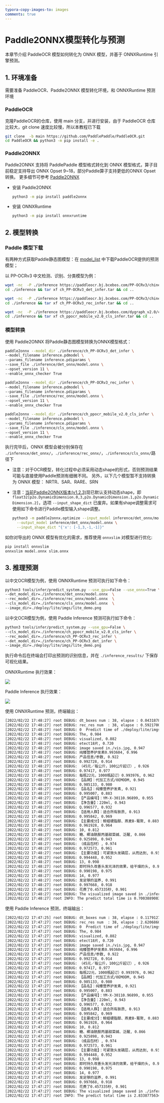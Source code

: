 ```yaml
---
typora-copy-images-to: images
comments: true
---
```


# Paddle2ONNX模型转化与预测

本章节介绍 PaddleOCR 模型如何转化为 ONNX 模型，并基于 ONNXRuntime 引擎预测。

## 1. 环境准备

需要准备 PaddleOCR、Paddle2ONNX 模型转化环境，和 ONNXRuntime 预测环境

### PaddleOCR

克隆PaddleOCR的仓库，使用 main 分支，并进行安装，由于 PaddleOCR 仓库比较大，git clone 速度比较慢，所以本教程已下载

```bash linenums="1"
git clone  -b main https://github.com/PaddlePaddle/PaddleOCR.git
cd PaddleOCR && python3 -m pip install -e .
```

### Paddle2ONNX

Paddle2ONNX 支持将 PaddlePaddle 模型格式转化到 ONNX 模型格式，算子目前稳定支持导出 ONNX Opset 9~18，部分Paddle算子支持更低的ONNX Opset转换。
更多细节可参考 [Paddle2ONNX](https://github.com/PaddlePaddle/Paddle2ONNX/blob/develop/README_zh.md)

- 安装 Paddle2ONNX

  ```bash linenums="1"
  python3 -m pip install paddle2onnx
  ```

- 安装 ONNXRuntime

  ```bash linenums="1"
  python3 -m pip install onnxruntime
  ```

## 2. 模型转换

### Paddle 模型下载

有两种方式获取Paddle静态图模型：在 [model_list](../model_list.md) 中下载PaddleOCR提供的预测模型；

以 PP-OCRv3 中文检测、识别、分类模型为例：

```bash linenums="1"
wget -nc  -P ./inference https://paddleocr.bj.bcebos.com/PP-OCRv3/chinese/ch_PP-OCRv3_det_infer.tar
cd ./inference && tar xf ch_PP-OCRv3_det_infer.tar && cd ..

wget -nc  -P ./inference https://paddleocr.bj.bcebos.com/PP-OCRv3/chinese/ch_PP-OCRv3_rec_infer.tar
cd ./inference && tar xf ch_PP-OCRv3_rec_infer.tar && cd ..

wget -nc  -P ./inference https://paddleocr.bj.bcebos.com/dygraph_v2.0/ch/ch_ppocr_mobile_v2.0_cls_infer.tar
cd ./inference && tar xf ch_ppocr_mobile_v2.0_cls_infer.tar && cd ..
```

### 模型转换

使用 Paddle2ONNX 将Paddle静态图模型转换为ONNX模型格式：

```bash linenums="1"
paddle2onnx --model_dir ./inference/ch_PP-OCRv3_det_infer \
--model_filename inference.pdmodel \
--params_filename inference.pdiparams \
--save_file ./inference/det_onnx/model.onnx \
--opset_version 11 \
--enable_onnx_checker True

paddle2onnx --model_dir ./inference/ch_PP-OCRv3_rec_infer \
--model_filename inference.pdmodel \
--params_filename inference.pdiparams \
--save_file ./inference/rec_onnx/model.onnx \
--opset_version 11 \
--enable_onnx_checker True

paddle2onnx --model_dir ./inference/ch_ppocr_mobile_v2.0_cls_infer \
--model_filename inference.pdmodel \
--params_filename inference.pdiparams \
--save_file ./inference/cls_onnx/model.onnx \
--opset_version 11 \
--enable_onnx_checker True
```

执行完毕后，ONNX 模型会被分别保存在 `./inference/det_onnx/`，`./inference/rec_onnx/`，`./inference/cls_onnx/`路径下

- 注意：对于OCR模型，转化过程中必须采用动态shape的形式，否则预测结果可能与直接使用Paddle预测有细微不同。
  另外，以下几个模型暂不支持转换为 ONNX 模型：
  NRTR、SAR、RARE、SRN

- 注意：[当前Paddle2ONNX版本(v1.2.3)](https://github.com/PaddlePaddle/Paddle2ONNX/releases/tag/v1.2.3)现已默认支持动态shape，即 `float32[p2o.DynamicDimension.0,3,p2o.DynamicDimension.1,p2o.DynamicDimension.2]`，选项 `--input_shape_dict` 已废弃。如果有shape调整需求可使用如下命令进行Paddle模型输入shape调整。

  ```bash linenums="1"
  python3 -m paddle2onnx.optimize --input_model inference/det_onnx/model.onnx \
    --output_model inference/det_onnx/model.onnx \
    --input_shape_dict "{'x': [-1,3,-1,-1]}"
  ```

如你对导出的 ONNX 模型有优化的需求，推荐使用 `onnxslim` 对模型进行优化:
```bash linenums="1"
pip install onnxslim
onnxslim model.onnx slim.onnx
```

## 3. 推理预测

以中文OCR模型为例，使用 ONNXRuntime 预测可执行如下命令：

```bash linenums="1"
python3 tools/infer/predict_system.py --use_gpu=False --use_onnx=True \
--det_model_dir=./inference/det_onnx/model.onnx  \
--rec_model_dir=./inference/rec_onnx/model.onnx  \
--cls_model_dir=./inference/cls_onnx/model.onnx  \
--image_dir=./deploy/lite/imgs/lite_demo.png
```

以中文OCR模型为例，使用 Paddle Inference 预测可执行如下命令：

```bash linenums="1"
python3 tools/infer/predict_system.py --use_gpu=False \
--cls_model_dir=./inference/ch_ppocr_mobile_v2.0_cls_infer \
--rec_model_dir=./inference/ch_PP-OCRv3_rec_infer \
--det_model_dir=./inference/ch_PP-OCRv3_det_infer \
--image_dir=./deploy/lite/imgs/lite_demo.png
```

执行命令后在终端会打印出预测的识别信息，并在 `./inference_results/` 下保存可视化结果。

ONNXRuntime 执行效果：

![](./images/lite_demo_onnx.png)

Paddle Inference 执行效果：

![](./images/lite_demo_paddle.png)

使用 ONNXRuntime 预测，终端输出：

```bash linenums="1"
[2022/02/22 17:48:27] root DEBUG: dt_boxes num : 38, elapse : 0.043187856674194336
[2022/02/22 17:48:27] root DEBUG: rec_res num  : 38, elapse : 0.592170000076294
[2022/02/22 17:48:27] root DEBUG: 0  Predict time of ./deploy/lite/imgs/lite_demo.png: 0.642s
[2022/02/22 17:48:27] root DEBUG: The, 0.984
[2022/02/22 17:48:27] root DEBUG: visualized, 0.882
[2022/02/22 17:48:27] root DEBUG: etect18片, 0.720
[2022/02/22 17:48:27] root DEBUG: image saved in./vis.jpg, 0.947
[2022/02/22 17:48:27] root DEBUG: 纯臻营养护发素0.993604, 0.996
[2022/02/22 17:48:27] root DEBUG: 产品信息/参数, 0.922
[2022/02/22 17:48:27] root DEBUG: 0.992728, 0.914
[2022/02/22 17:48:27] root DEBUG: （45元／每公斤，100公斤起订）, 0.926
[2022/02/22 17:48:27] root DEBUG: 0.97417, 0.977
[2022/02/22 17:48:27] root DEBUG: 每瓶22元，1000瓶起订）0.993976, 0.962
[2022/02/22 17:48:27] root DEBUG: 【品牌】：代加工方式/0EMODM, 0.945
[2022/02/22 17:48:27] root DEBUG: 0.985133, 0.980
[2022/02/22 17:48:27] root DEBUG: 【品名】：纯臻营养护发素, 0.921
[2022/02/22 17:48:27] root DEBUG: 0.995007, 0.883
[2022/02/22 17:48:27] root DEBUG: 【产品编号】：YM-X-30110.96899, 0.955
[2022/02/22 17:48:27] root DEBUG: 【净含量】：220ml, 0.943
[2022/02/22 17:48:27] root DEBUG: Q.996577, 0.932
[2022/02/22 17:48:27] root DEBUG: 【适用人群】：适合所有肤质, 0.913
[2022/02/22 17:48:27] root DEBUG: 0.995842, 0.969
[2022/02/22 17:48:27] root DEBUG: 【主要成分】：鲸蜡硬脂醇、燕麦B-葡聚, 0.883
[2022/02/22 17:48:27] root DEBUG: 0.961928, 0.964
[2022/02/22 17:48:27] root DEBUG: 10, 0.812
[2022/02/22 17:48:27] root DEBUG: 糖、椰油酰胺丙基甜菜碱、泛醒, 0.866
[2022/02/22 17:48:27] root DEBUG: 0.925898, 0.943
[2022/02/22 17:48:27] root DEBUG: （成品包材）, 0.974
[2022/02/22 17:48:27] root DEBUG: 0.972573, 0.961
[2022/02/22 17:48:27] root DEBUG: 【主要功能】：可紧致头发磷层，从而达到, 0.936
[2022/02/22 17:48:27] root DEBUG: 0.994448, 0.952
[2022/02/22 17:48:27] root DEBUG: 13, 0.998
[2022/02/22 17:48:27] root DEBUG: 即时持久改善头发光泽的效果，给干燥的头, 0.994
[2022/02/22 17:48:27] root DEBUG: 0.990198, 0.975
[2022/02/22 17:48:27] root DEBUG: 14, 0.977
[2022/02/22 17:48:27] root DEBUG: 发足够的滋养, 0.991
[2022/02/22 17:48:27] root DEBUG: 0.997668, 0.918
[2022/02/22 17:48:27] root DEBUG: 花费了0.457335秒, 0.901
[2022/02/22 17:48:27] root DEBUG: The visualized image saved in ./inference_results/lite_demo.png
[2022/02/22 17:48:27] root INFO: The predict total time is 0.7003889083862305
```

使用 Paddle Inference 预测，终端输出：

```bash linenums="1"
[2022/02/22 17:47:25] root DEBUG: dt_boxes num : 38, elapse : 0.11791276931762695
[2022/02/22 17:47:27] root DEBUG: rec_res num  : 38, elapse : 2.6206860542297363
[2022/02/22 17:47:27] root DEBUG: 0  Predict time of ./deploy/lite/imgs/lite_demo.png: 2.746s
[2022/02/22 17:47:27] root DEBUG: The, 0.984
[2022/02/22 17:47:27] root DEBUG: visualized, 0.882
[2022/02/22 17:47:27] root DEBUG: etect18片, 0.720
[2022/02/22 17:47:27] root DEBUG: image saved in./vis.jpg, 0.947
[2022/02/22 17:47:27] root DEBUG: 纯臻营养护发素0.993604, 0.996
[2022/02/22 17:47:27] root DEBUG: 产品信息/参数, 0.922
[2022/02/22 17:47:27] root DEBUG: 0.992728, 0.914
[2022/02/22 17:47:27] root DEBUG: （45元／每公斤，100公斤起订）, 0.926
[2022/02/22 17:47:27] root DEBUG: 0.97417, 0.977
[2022/02/22 17:47:27] root DEBUG: 每瓶22元，1000瓶起订）0.993976, 0.962
[2022/02/22 17:47:27] root DEBUG: 【品牌】：代加工方式/0EMODM, 0.945
[2022/02/22 17:47:27] root DEBUG: 0.985133, 0.980
[2022/02/22 17:47:27] root DEBUG: 【品名】：纯臻营养护发素, 0.921
[2022/02/22 17:47:27] root DEBUG: 0.995007, 0.883
[2022/02/22 17:47:27] root DEBUG: 【产品编号】：YM-X-30110.96899, 0.955
[2022/02/22 17:47:27] root DEBUG: 【净含量】：220ml, 0.943
[2022/02/22 17:47:27] root DEBUG: Q.996577, 0.932
[2022/02/22 17:47:27] root DEBUG: 【适用人群】：适合所有肤质, 0.913
[2022/02/22 17:47:27] root DEBUG: 0.995842, 0.969
[2022/02/22 17:47:27] root DEBUG: 【主要成分】：鲸蜡硬脂醇、燕麦B-葡聚, 0.883
[2022/02/22 17:47:27] root DEBUG: 0.961928, 0.964
[2022/02/22 17:47:27] root DEBUG: 10, 0.812
[2022/02/22 17:47:27] root DEBUG: 糖、椰油酰胺丙基甜菜碱、泛醒, 0.866
[2022/02/22 17:47:27] root DEBUG: 0.925898, 0.943
[2022/02/22 17:47:27] root DEBUG: （成品包材）, 0.974
[2022/02/22 17:47:27] root DEBUG: 0.972573, 0.961
[2022/02/22 17:47:27] root DEBUG: 【主要功能】：可紧致头发磷层，从而达到, 0.936
[2022/02/22 17:47:27] root DEBUG: 0.994448, 0.952
[2022/02/22 17:47:27] root DEBUG: 13, 0.998
[2022/02/22 17:47:27] root DEBUG: 即时持久改善头发光泽的效果，给干燥的头, 0.994
[2022/02/22 17:47:27] root DEBUG: 0.990198, 0.975
[2022/02/22 17:47:27] root DEBUG: 14, 0.977
[2022/02/22 17:47:27] root DEBUG: 发足够的滋养, 0.991
[2022/02/22 17:47:27] root DEBUG: 0.997668, 0.918
[2022/02/22 17:47:27] root DEBUG: 花费了0.457335秒, 0.901
[2022/02/22 17:47:27] root DEBUG: The visualized image saved in ./inference_results/lite_demo.png
[2022/02/22 17:47:27] root INFO: The predict total time is 2.8338775634765625
```
